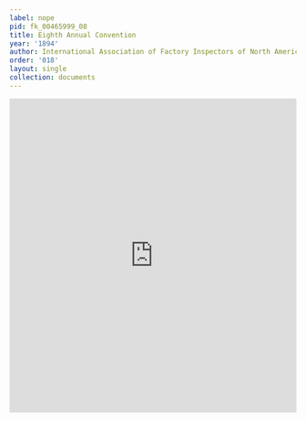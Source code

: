 ```yaml
---
label: nope
pid: fk_00465999_08
title: Eighth Annual Convention
year: '1894'
author: International Association of Factory Inspectors of North America
order: '018'
layout: single
collection: documents
---
```

<iframe src="https://northwestern.app.box.com/embed/s/wkj81sql2ju1irj6bn7zr4j5r4b6qur0?sortColumn=date&view=list" width="100%" height="550" frameborder="0" allowfullscreen webkitallowfullscreen msallowfullscreen></iframe>
